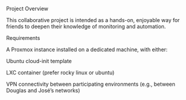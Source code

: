 Project Overview

This collaborative project is intended as a hands-on, enjoyable way for friends to deepen their knowledge of monitoring and automation.

Requirements

A Proxmox instance installed on a dedicated machine, with either:

Ubuntu cloud-init template

LXC container (prefer rocky linux or ubuntu)

VPN connectivity between participating environments (e.g., between Douglas and José’s networks)
